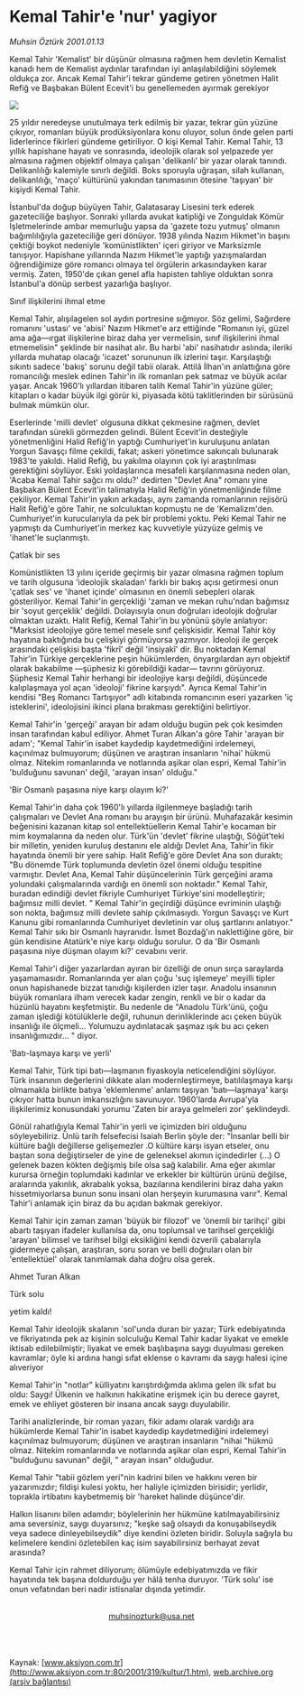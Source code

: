 # Kemal Tahir'e 'nur' yagiyor

*Muhsin Öztürk 2001.01.13*

<div>
 <p class="spot">
  Kemal Tahir 'Kemalist' bir  düşünür olmasına rağmen hem  devletin Kemalist kanadı hem de  Kemalist aydınlar tarafından iyi  anlaşılabildiğini söylemek oldukça zor. Ancak Kemal Tahir'i tekrar gündeme getiren  yönetmen Halit Refiğ ve  Başbakan Bülent Ecevit'i bu  genellemeden ayırmak gerekiyor
 </p>
 <p class="metin">
 </p>
 <img border="0" src="/web/20020329152652im_/http://www.aksiyon.com.tr/2001/319/resimler/Kema.jpg"/>
 <p class="metin">
  25 yıldır neredeyse unutulmaya terk edilmiş bir yazar, tekrar gün yüzüne çıkıyor, romanları büyük prodüksiyonlara konu oluyor, solun önde gelen parti liderlerince fikirleri gündeme getiriliyor. O kişi Kemal Tahir. Kemal Tahir, 13 yıllık hapishane hayatı ve sonrasında, ideolojik olarak sol yelpazede yer almasına rağmen objektif olmaya çalışan 'delikanlı' bir yazar olarak tanındı. Delikanlılığı kalemiyle sınırlı değildi. Boks sporuyla uğraşan, silah kullanan, delikanlılığı, 'maço' kültürünü yakından tanımasının ötesine 'taşıyan' bir kişiydi Kemal Tahir.
 </p>
 <p class="metin">
  İstanbul'da doğup büyüyen Tahir, Galatasaray Lisesini terk ederek gazeteciliğe başlıyor. Sonraki yıllarda avukat katipliği ve Zonguldak Kömür İşletmelerinde ambar memurluğu yapsa da 'gazete tozu yutmuş' olmanın bağımlılığıyla gazeteciliğe geri dönüyor. 1938 yılında Nazım Hikmet'in başını çektiği boykot nedeniyle 'komünistlikten' içeri giriyor ve Marksizmle tanışıyor. Hapishane yıllarında Nazım Hikmet'le yaptığı yazışmalardan öğrendiğimize göre romancı olmaya tel örgülerin arkasındayken karar vermiş. Zaten, 1950'de çıkan genel afla hapisten tahliye olduktan sonra İstanbul'a dönüp serbest yazarlığa başlıyor.
 </p>
 <p class="metin">
  Sınıf ilişkilerini ihmal etme
 </p>
 <p class="metin">
  Kemal Tahir, alışılagelen sol aydın portresine sığmıyor. Söz gelimi, Sağırdere romanını 'ustası' ve 'abisi' Nazım Hikmet'e arz ettiğinde "Romanın iyi, güzel ama ağa—ırgat ilişkilerine biraz daha yer vermelisin, sınıf ilişkilerini ihmal etmemelisin" şeklinde bir nasihat alır. Bu harbi 'abi' nasihatıdır aslında; ileriki yıllarda muhatap olacağı 'icazet' sorununun ilk izlerini taşır. Karşılaştığı sıkıntı sadece 'bakış' sorunu değil tabii olarak. Attilâ İlhan'ın anlattığına göre romancılığı meslek edinen Tahir'in ilk romanları pek satmaz ve büyük acılar yaşar. Ancak 1960'lı yıllardan itibaren talih Kemal Tahir'in yüzüne güler; kitapları o kadar büyük ilgi görür ki, piyasada kötü taklitlerinden bir sürüsünü bulmak mümkün olur.
 </p>
 <p class="metin">
  Eserlerinde 'milli devlet' olgusuna dikkat çekmesine rağmen, devlet tarafından sürekli görmezden gelindi. Bülent Ecevit'in desteğiyle yönetmenliğini Halid Refiğ'in yaptığı Cumhuriyet'in kuruluşunu anlatan Yorgun Savaşçı filme çekildi, fakat; askeri yönetimce sakıncalı bulunarak 1983'te yakıldı. Halid Refiğ, bu yakılma olayının çok iyi araştırılması gerektiğini söylüyor. Eski yoldaşlarınca mesafeli karşılanmasına neden olan, 'Acaba Kemal Tahir sağcı mı oldu?' dedirten "Devlet Ana" romanı yine Başbakan Bülent Ecevit'in talimatıyla Halid Refiğ'in yönetmenliğinde filme çekiliyor. Kemal Tahir'in yakın arkadaşı, aynı zamanda romanlarının rejisörü Halit Refiğ'e göre Tahir, ne solculuktan kopmuştu ne de 'Kemalizm'den. Cumhuriyet'in kurucularıyla da pek bir problemi yoktu. Peki Kemal Tahir ne yapmıştı da Cumhuriyet'in merkez kaç kuvvetiyle yüzyüze gelmiş ve 'ihanet'le suçlanmıştı.
 </p>
 <p class="metin">
  Çatlak bir ses
 </p>
 <p class="metin">
  Komünistlikten 13 yılını içeride geçirmiş bir yazar olmasına rağmen toplum ve tarih olgusuna 'ideolojik skaladan' farklı bir bakış açısı getirmesi onun 'çatlak ses' ve 'ihanet içinde' olmasının en önemli sebepleri olarak gösteriliyor. Kemal Tahir'in gerçekliği 'zaman ve mekan ruhu'ndan bağımsız bir 'soyut gerçeklik' değildi. Dolayısıyla onun doğruları ideolojik doğrular olmaktan uzaktı. Halit Refiğ, Kemal Tahir'in bu yönünü şöyle anlatıyor: "Marksist ideolojiye göre temel mesele sınıf çelişkisidir. Kemal Tahir köy hayatına baktığında bu çelişkiyi görmüyorsa yazmıyor. İdeoloji ile gerçek arasındaki çelişkisi başta 'fikrî' değil 'insiyakî' dir. Bu noktadan Kemal Tahir'in Türkiye gerçeklerine peşin hükümlerden, önyargılardan ayrı objektif olarak bakabilme —şüphesiz ki görebildiği kadar— tavrını görüyoruz. Şüphesiz Kemal Tahir herhangi bir ideolojiye karşı değildi, düşüncede kalıplaşmaya yol açan 'ideoloji' fikrine karşıydı". Ayrıca Kemal Tahir'in kendisi "Beş Romancı Tartışıyor" adlı kitabında romancının eseri yazarken 'iç isteklerini', ideolojisini ikinci plana bırakması gerektiğini belirtiyor.
 </p>
 <p class="metin">
  Kemal Tahir'in 'gerçeği' arayan bir adam olduğu bugün pek çok kesimden insan tarafından kabul ediliyor. Ahmet Turan Alkan'a göre Tahir 'arayan bir adam'; "Kemal Tahir'in isabet kaydedip kaydetmediğini irdelemeyi, kaçınılmaz bulmuyorum; düşünen ve araştıran insanların 'nihai' hükmü olmaz. Nitekim romanlarında ve notlarında aşikar olan espri, Kemal Tahir'in 'bulduğunu savunan' değil, 'arayan insan' olduğu."
 </p>
 <p class="metin">
  'Bir Osmanlı paşasına niye karşı olayım ki?'
 </p>
 <p class="metin">
  Kemal Tahir'in daha çok 1960'lı yıllarda ilgilenmeye başladığı tarih çalışmaları ve Devlet Ana romanı bu arayışın bir ürünü. Muhafazakâr kesimin beğenisini kazanan kitap sol entellektüellerin Kemal Tahir'e kocaman bir mim koymalarına da neden olur. Türk'ün 'devlet' fikrine ulaştığı, Söğüt'teki bir milletin, yeniden kuruluş destanını ele aldığı Devlet Ana, Tahir'in fikir hayatında önemli bir yere sahip. Halit Refiğ'e göre Devlet Ana son duraktı; "Bu dönemde Türk toplumunda devletin özel önemi olduğu tespitine varmıştır. Devlet Ana, Kemal Tahir düşüncelerinin Türk gerçeğini arama yolundaki çalışmalarında vardığı en önemli son noktadır." Kemal Tahir, buradan edindiği devlet fikriyle Cumhuriyet Türkiye'sini modelleştirir; bağımsız milli devlet. " Kemal Tahir'in geçirdiği düşünce evriminin ulaştığı son nokta, bağımsız milli devlete sahip çıkılmasıydı. Yorgun Savaşçı ve Kurt Kanunu gibi romanlarında Cumhuriyet devletinin var oluş şartlarını anlatıyor." Kemal Tahir sıkı bir Osmanlı hayranıdır. İsmet Bozdağ'ın naklettiğine göre, bir gün kendisine Atatürk'e niye karşı olduğu sorulur. O da 'Bir Osmanlı paşasına niye düşman olayım ki?' cevabını verir.
 </p>
 <p class="metin">
  Kemal Tahir'i diğer yazarlardan ayıran bir özelliği de onun sırça saraylarda yaşamamasıdır. Romanlarında yer alan çoğu 'suç işlemeye' meyilli tipler onun hapishanede bizzat tanıdığı kişilerden izler taşır. Anadolu insanının büyük romanlara ilham verecek kadar zengin, renkli ve bir o kadar da hüzünlü hayatını keşfetmiştir. Bu nedenle de "Anadolu Türk'ünü, çoğu zaman işlediği kötülüklerle değil, ruhunun derinliklerinde acı çeken büyük insanlığı ile ölçmeli... Yolumuzu aydınlatacak şaşmaz ışık bu acı çeken insanlığımızdır... " diyor.
 </p>
 <p class="metin">
  'Batı-laşmaya karşı ve yerli'
 </p>
 <p class="metin">
  Kemal Tahir, Türk tipi batı—laşmanın fiyaskoyla neticelendiğini söylüyor. Türk insanının değerlerini dikkate alan modernleştirmeye, batılılaşmaya karşı olmamakla birlikte batıya 'eklemlenme' anlamı taşıyan 'batı—laşmaya' karşı çıkıyor hatta bunun imkansızlığını savunuyor. 1960'larda Avrupa'yla ilişkilerimiz konusundaki yorumu 'Zaten bir araya gelmeleri zor' şeklindeydi.
 </p>
 <p class="metin">
  Gönül rahatlığıyla Kemal Tahir'in yerli ve içimizden biri olduğunu söyleyebiliriz. Ünlü tarih felsefecisi Isaiah Berlin şöyle der: "İnsanlar belli bir kültüre bağlı değillerse gelişemezler .O kültüre karşı isyan etseler, onu baştan sona değiştirseler de yine de geleneksel akımın içindedirler (...) O gelenek bazen kökten değişmiş bile olsa sağ kalabilir. Ama eğer akımlar kurursa örneğin toplumdaki kadınlar ve erkekler bir kültürün ürünü değilse, aralarında yakınlık, akrabalık yoksa, bazılarına kendilerini biraz daha yakın hissetmiyorlarsa bunun sonu insani olan herşeyin kurumasına varır". Kemal Tahir'i anlamak için biraz da bu açıdan bakmak gerekiyor.
 </p>
 <p class="metin">
  Kemal Tahir için zaman zaman 'büyük bir filozof' ve 'önemli bir tarihçi' gibi abartı taşıyan ifadeler kullanılsa da, onu toplumsal ve tarihsel gerçekliği 'arayan' bilimsel ve tarihsel bilgi eksikliğini kendi özverili çabalarıyla gidermeye çalışan, araştıran, soru soran ve belli doğruları olan bir 'entellektüel' olarak tanımlamak daha doğru olsa gerek.
 </p>
 <p class="metin">
 </p>
 <p class="arabaslik">
  Ahmet Turan Alkan
 </p>
 <p class="metin">
  Türk solu
 </p>
 <p class="metin">
  yetim kaldı!
 </p>
 <p class="metin">
  Kemal Tahir ideolojik skalanın 'sol'unda duran bir yazar; Türk edebiyatında ve fikriyatında pek az kişinin solculuğu Kemal Tahir kadar liyakat ve emekle iktisab edilebilmiştir; liyakat ve emek başlıbaşına saygı duyulması gereken kavramlar; öyle ki ardına hangi sıfat eklense o kavramı da saygı halesi içine alıveriyor
 </p>
 <p class="metin">
  Kemal Tahir'in "notlar" külliyatını karıştırdığımda aklıma gelen ilk sıfat bu oldu: Saygı! Ülkenin ve halkının hakikatine erişmek için bu derece gayret, emek ve ehliyet gösteren bir insana ancak saygı duyulabilir.
 </p>
 <p class="metin">
  Tarihi analizlerinde, bir roman yazarı, fikir adamı olarak vardığı ara hükümlerde Kemal Tahir'in isabet kaydedip kaydetmediğini irdelemeyi kaçınılmaz bulmuyorum; düşünen ve araştıran insanların "nihai "hükmü olmaz. Nitekim romanlarında ve notlarında aşikar olan espri, Kemal Tahir'in "bulduğunu savunan" değil, " arayan insan" olduğudur.
 </p>
 <p class="metin">
  Kemal Tahir "tabii gözlem yeri"nin kadrini bilen ve hakkını veren bir yazarımızdır; fildişi kulesi yoktu, her haliyle içimizden birisidir; yerlidir, toprakla irtibatını kaybetmemiş bir 'hareket halinde düşünce'dir.
 </p>
 <p class="metin">
  Halkın lisanını bilen adamdır; böylelerinin her hükmüne katılmayabilirsiniz ama seversiniz, saygı duyarsınız; "keşke sağ olsaydı da konuşabilseydik veya sadece dinleyebilseydik" diye kendini özleten biridir. Soluyla sağıyla bu kelimelere kendini özletebilen kaç isim sayabilirsiniz berhayat zevat arasında?
 </p>
 <p class="metin">
  Kemal Tahir için rahmet diliyorum; ölümüyle edebiyatımızda ve fikir hayatında tek başına doldurduğu yer hâlâ tenha duruyor. 'Türk solu' ise onun vefatından beri nadir istisnalar dışında yetimdir.
 </p>
 <br/>
 <center>
  <a class="anaorta" href="http://web.archive.org/web/20020329152652/mailto:muhsinozturk@usa.net">
   muhsinozturk@usa.net
  </a>
 </center>
 <br/>
 <br/>
 <br/>
</div>

Kaynak: [www.aksiyon.com.tr](http://www.aksiyon.com.tr:80/2001/319/kultur/1.htm), [web.archive.org (arşiv bağlantısı)](http://web.archive.org/web/20020329152652/http://www.aksiyon.com.tr:80/2001/319/kultur/1.htm)
